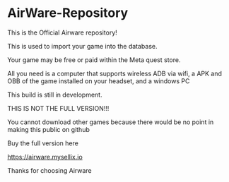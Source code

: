 # AirWare-Repository

This is the Official Airware repository!

This is used to import your game into the database.

Your game may be free or paid within the Meta quest store.

All you need is a computer that supports wireless ADB via wifi, a APK and OBB of the game installed on your headset, and a windows PC

This build is still in development.

THIS IS NOT THE FULL VERSION!!!

You cannot download other games because there would be no point in making this public on github

Buy the full version here

https://airware.mysellix.io

Thanks for choosing Airware
